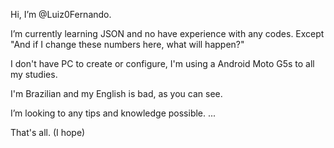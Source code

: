  Hi, I’m @Luiz0Fernando.

I’m currently learning JSON and no have
experience with any codes.
Except "And if I change these numbers here,
what will happen?"

I don't have PC to create or configure,
I'm using a Android Moto G5s to all my studies.

I'm Brazilian and my English is bad, as you can see.

I’m looking to any tips and knowledge possible.
 ...
 
That's all. (I hope)

<!---
Luiz0Fernando/Luiz0Fernando is a ✨ special ✨ repository because its `README.md` (this file) appears on your GitHub profile.
You can click the Preview link to take a look at your changes.
--->
